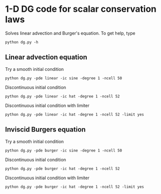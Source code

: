 # 1-D DG code for scalar conservation laws

Solves linear advection and Burger's equation. To get help, type
```
python dg.py -h
```

## Linear advection equation

Try a smooth initial condition
```
python dg.py -pde linear -ic sine -degree 1 -ncell 50
```
Discontinuous initial condition
```
python dg.py -pde linear -ic hat -degree 1 -ncell 52
```
Discontinuous initial condition with limiter
```
python dg.py -pde linear -ic hat -degree 1 -ncell 52 -limit yes
```

## Inviscid Burgers equation

Try a smooth initial condition
```
python dg.py -pde burger -ic sine -degree 1 -ncell 50
```
Discontinuous initial condition
```
python dg.py -pde burger -ic hat -degree 1 -ncell 52
```
Discontinuous initial condition with limiter
```
python dg.py -pde burger -ic hat -degree 1 -ncell 52 -limit yes
```
